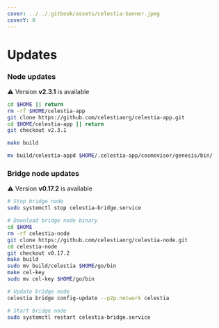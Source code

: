 ```yaml
---
cover: ../../.gitbook/assets/celestia-banner.jpeg
coverY: 0
---
```


# Updates

### Node updates
⚠️ Version **v2.3.1** is available

```bash
cd $HOME || return
rm -rf $HOME/celestia-app
git clone https://github.com/celestiaorg/celestia-app.git
cd $HOME/celestia-app || return
git checkout v2.3.1

make build

mv build/celestia-appd $HOME/.celestia-app/cosmovisor/genesis/bin/
```

### Bridge node updates

⚠️ Version **v0.17.2** is available

```bash
# Stop bridge node
sudo systemctl stop celestia-bridge.service

# Download bridge node binary
cd $HOME 
rm -rf celestia-node 
git clone https://github.com/celestiaorg/celestia-node.git 
cd celestia-node
git checkout v0.17.2
make build
sudo mv build/celestia $HOME/go/bin
make cel-key
sudo mv cel-key $HOME/go/bin

# Update bridge node
celestia bridge config-update --p2p.network celestia

# Start bridge node
sudo systemctl restart celestia-bridge.service
```
